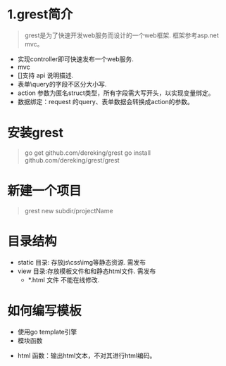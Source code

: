 
# 1.grest简介
> grest是为了快速开发web服务而设计的一个web框架. 框架参考asp.net mvc。

- 实现controller即可快速发布一个web服务. 
- mvc  
- []支持 api 说明描述.
- 表单\query的字段不区分大小写.
- action 参数为匿名struct类型，所有字段需大写开头，以实现变量绑定。
- 数据绑定：request 的query、表单数据会转换成action的参数。


# 安装grest
> go get github.com/dereking/grest
> go install github.com/dereking/grest/grest

# 新建一个项目
> grest new subdir/projectName



# 目录结构
- static 目录: 存放js\css\img等静态资源. 需发布
- view 目录:存放模板文件和和静态html文件. 需发布
  - *.html 文件 不能在线修改.  

# 如何编写模板 
* 使用go  template引擎
* 模块函数
 - html 函数：输出html文本，不对其进行html编码。

 